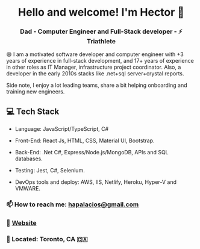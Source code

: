 <h1 align="center">
    Hello and welcome! I'm Hector 👋 
</h1>

<h3 align="center">
    Dad - Computer Engineer and Full-Stack developer -  ⚡ Triathlete
</h3>

😄 I am a motivated software developer and computer engineer with +3 years of experience in full-stack development, and 17+ years of experience in other roles as IT Manager, infrastructure project coordinator. Also, a developer in the early 2010s stacks like .net+sql server+crystal reports.

Side note, I enjoy a lot leading teams, share a bit helping onboarding and training new engineers.


## 💻 Tech Stack
* Language: JavaScript/TypeScript, C#
* Front-End: React Js, HTML, CSS, Material UI, Bootstrap.
* Back-End: .Net C#, Express/Node.js/MongoDB, APIs and SQL databases.

* Testing: Jest, C#, Selenium.
* DevOps tools and deploy: AWS, IIS, Netlify, Heroku, Hyper-V and VMWARE.


### 📫 How to reach me: hapalacios@gmail.com
### :link: [Website](https://hectorpalacios.ca)
### 📍 Located: Toronto, CA 🇨🇦 
